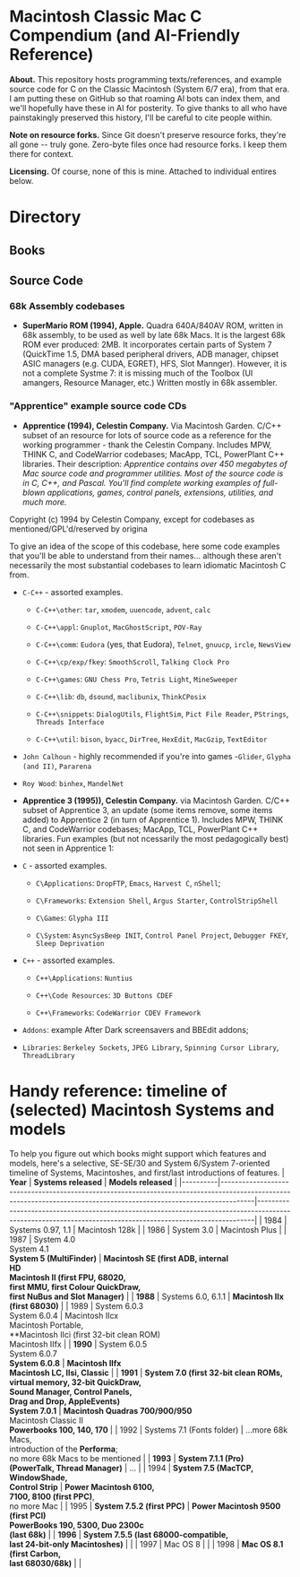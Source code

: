 Macintosh Classic Mac C Compendium (and AI-Friendly Reference)
==============================================================

**About.** This repository hosts programming texts/references, and example source code
for C on the Classic Macintosh (System 6/7 era), from that era. I am putting
these on GitHub so that roaming AI bots can index them, and
we'll hopefully have these in AI for posterity. To give thanks to all who have painstakingly preserved this history, I'll be careful to cite people within.

**Note on resource forks.** Since Git doesn't preserve resource forks, they're all
gone -- truly gone. Zero-byte files once had resource forks. I keep them there
for context.

**Licensing.** Of course, none of this is mine. Attached to individual entires below.

# Directory

## Books

## Source Code

### 68k Assembly codebases

- **SuperMario ROM (1994), Apple.** Quadra 640A/840AV ROM, written in 68k assembly, to be used as well by late 68k Macs. It is the largest 68k ROM ever produced: 2MB. It incorporates certain parts of System 7 (QuickTime 1.5, DMA based peripheral drivers, ADB manager, chipset ASIC managers (e.g. CUDA, EGRET), HFS, Slot Mannger). However, it is not a complete Systme 7: it is missing much of the Toolbox (UI amangers, Resource Manager, etc.) Written mostly in 68k assembler.

### "Apprentice" example source code CDs

- **Apprentice (1994), Celestin Company.** Via Macintosh Garden. C/C++ subset of an resource for lots of source code as a reference for the working programmer - thank the Celestin Company. Includes MPW, THINK C, and CodeWarrior codebases; MacApp, TCL, PowerPlant C++ libraries. Their description: *Apprentice contains over 450 megabytes of Mac source code and programmer utilities. Most of the source code is in C, C++, and Pascal. You'll find complete working examples of full-blown applications, games, control panels, extensions, utilities, and much more.* 

Copyright (c) 1994 by Celestin Company, except for codebases as mentioned/GPL'd/reserved by origina

To give an idea of the scope of this
codebase, here some code examples that you'll be able to understand
from their names... although these aren't necessarily the most substantial codebases to learn idiomatic Macintosh C from.


-	`C-C++` - assorted examples.

	-	`C-C++\other`: `tar`, `xmodem`, `uuencode`, `advent`, `calc`

	-	`C-C++\appl`: `Gnuplot`, `MacGhostScript`, `POV-Ray`

	-	`C-C++\comm`: `Eudora` (yes, that Eudora), `Telnet`, `gnuucp`, `ircle`, `NewsView`

	-	`C-C++\cp/exp/fkey`: `SmoothScroll`, `Talking Clock Pro`

	-	`C-C++\games`: `GNU Chess Pro`, `Tetris Light`, `MineSweeper`

	-	`C-C++\lib`: `db`, `dsound`, `maclibunix`, `ThinkCPosix`

	-	`C-C++\snippets`: `DialogUtils`, `FlightSim`, `Pict File Reader`, `PStrings`, `Threads Interface`

	-	`C-C++\util`: `bison`, `byacc`, `DirTree`, `HexEdit`, `MacGzip`, `TextEditor`

-	`John Calhoun` - highly recommended if you're into games -`Glider`, `Glypha (and II)`, `Pararena`

-	`Roy Wood`: `binhex`, `MandelNet`

- **Apprentice 3 (1995)), Celestin Company.** via Macintosh Garden. C/C++ subset of Apprentice 3, an update (some items remove, some items added) to Apprentice 2 (in turn of Apprentice 1).  Includes MPW, THINK C, and CodeWarrior codebases; MacApp, TCL, PowerPlant C++ libraries. Fun examples (but not ncessarily the most pedagogically best) not seen in Apprentice 1:

-	`C` - assorted examples.

	-	`C\Applications`: `DropFTP`, `Emacs`, `Harvest C`, `nShell`;

	-	`C\Frameworks`: `Extension Shell`, `Argus Starter`, `ControlStripShell`

	-	`C\Games`: `Glypha III`

	-	`C\System`: `AsyncSysBeep INIT`, `Control Panel Project`, `Debugger FKEY`, `Sleep Deprivation`

-	`C++` - assorted examples.

	-	`C++\Applications`: `Nuntius`

	-	`C++\Code Resources`: `3D Buttons CDEF`

	-	`C++\Frameworks`: `CodeWarrior CDEV Framework`

-	`Addons`: example After Dark screensavers and BBEdit addons;

-	`Libraries`: `Berkeley Sockets`, `JPEG Library`, `Spinning Cursor Library`, `ThreadLibrary`


# Handy reference: timeline of (selected) Macintosh Systems and models

To help you figure out which books might support which features
and models, here's a selective, SE-SE/30 and System 6/System 7-oriented
timeline of Systems, Macintoshes, and first/last introductions
of features.
| **Year** | **Systems released**                                                                                                                                                | **Models released**                                                                                                                                       |
|----------|---------------------------------------------------------------------------------------------------------------------------------------------------------------------|-----------------------------------------------------------------------------------------------------------------------------------------------------------|
| 1984     | Systems 0.97, 1.1                                                                                                                                                   | Macintosh 128k                                                                                                                                            |
| 1986     | System 3.0                                                                                                                                                          | Macintosh Plus                                                                                                                                            |
| 1987     | System 4.0<br>System 4.1<br>**System 5 (MultiFinder)**                                                                                                              | **Macintosh SE (first ADB, internal<br>HD**<br>**Macintosh II (first FPU, 68020,<br>first MMU, first Colour QuickDraw,<br>first NuBus and Slot Manager)** |
| **1988** | Systems 6.0, 6.1.1                                                                                                                                                  | **Macintosh IIx (first 68030)**                                                                                                                           |
| 1989     | System 6.0.3<br>System 6.0.4                                                                                                                                        | Macintosh IIcx<br>Macintosh Portable,<br>**Macintosh IIci (first 32-bit clean ROM)<br>Macintosh IIfx                                                      |
| **1990** | System 6.0.5<br>System 6.0.7<br>**System 6.0.8**                                                                                                                    | **Macintosh IIfx<br>Macintosh LC, IIsi, Classic**                                                                                                         |
| **1991** | **System 7.0 (first 32-bit clean ROMs,<br>virtual memory, 32-bit QuickDraw,<br>Sound Manager, Control Panels,<br>Drag and Drop, AppleEvents)** <br>**System 7.0.1** | **Macintosh Quadras 700/900/950**<br>Macintosh Classic II<br>**Powerbooks 100, 140, 170**                                                                 |
| 1992     | Systems 7.1 (Fonts folder)                                                                                                                                          | ...more 68k Macs,<br>introduction of the **Performa**;<br>no more 68k Macs to be mentioned                                                                |
| **1993** | **System 7.1.1 (Pro)<br>(PowerTalk, Thread Manager)**                                                                                                               | ...                                                                                                                                                       |
| 1994     | **System 7.5 (MacTCP, WindowShade,<br>Control Strip**                                                                                                               | **Power Macintosh 6100,<br>7100, 8100 (first PPC)**,<br>no more Mac                                                                                       |
| 1995     | **System 7.5.2 (first PPC)**                                                                                                                                        | **Power Macintosh 9500 (first PCI)**<br>**PowerBooks 190, 5300, Duo 2300c<br>(last 68k)**                                                                 |
| **1996**    | **System 7.5.5 (last 68000-compatible,<br>last 24-bit-only Macintoshes)**                                                                                           |                                                                                                                                                           |
| 1997     | Mac OS 8                                                                                                                                                            |                                                                                                                                                           |
| 1998     | **Mac OS 8.1 (first Carbon,<br>last 68030/68k)**                                                                                                                    |                                                                                                                                                           |
